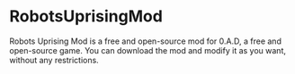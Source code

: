 # RobotsUprisingMod
Robots Uprising Mod is a free and open-source mod for 0.A.D, a free and open-source game. You can download the mod and modify it as you want, without any restrictions.
